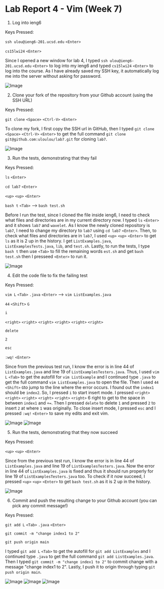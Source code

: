 # Lab Report 4 - Vim (Week 7)

1. Log into ieng6

Keys Pressed: 

`ssh ulou@ieng6-201.ucsd.edu` `<Enter>`

`cs15lwi24` `<Enter>`

Since I opened a new window for lab 4, I typed `ssh ulou@ieng6-201.ucsd.edu` `<Enter>` to log into my ieng6 and typed `cs15lwi24` `<Enter>` to log into the course. As I have already saved my SSH key, it automatically log me into the server without asking for password.


![Image](Image/ieng6.png)

2. Clone your fork of the repository from your Github account (using the SSH URL)

Keys Pressed: 

`git clone` `<Space>` `<Ctrl-V>` `<Enter>`

To clone my fork, I first copy the SSH url in GitHub, then I typed `git clone` `<Space>` `<Ctrl-V>` `<Enter>` to get the full command `git clone git@github.com:uloulou/lab7.git` for cloning `lab7`.

![Image](Image/clone.png)

3. Run the tests, demonstrating that they fail

Keys Pressed:

`ls` `<Enter>`

`cd lab7` `<Enter>`

`<up>` `<up>` `<Enter>`

`bash t` `<Tab>` --> `bash test.sh`

Before I run the test, since I cloned the file inside ieng6, I need to check what files and directories are in my current directory now. I typed `ls` `<Enter>` and it shows `lab7` and `wavelet`. As I know the newly cloned repository is `lab7`, I need to change my directory to `lab7` using `cd lab7` `<Enter>`. Then, to check what files and directories are in `lab7`, I used `<up>` `<up>` `<Enter>` to get `ls` as it is 2 up in the history. I get `ListExamples.java`, `ListExamplesTests.java`, `lib`, and `test.sh`. Lastly, to run the tests, I type `bash t` then use `<Tab>` to fill the remaining words `est.sh` and get `bash test.sh` then I presseed `<Enter>` to run it.


![Image](Image/fail.png)

4. Edit the code file to fix the failing test

Keys Pressed:

`vim L` `<Tab>` `.java` `<Enter>` --> `vim ListExamples.java`

`44` `<Shift>` `G`

`i`

`<right>` `<right>` `<right>` `<right>` `<right>` `<right>`

`delete`

`2`

`esc`

`:wq!` `<Enter>`

Since from the previous test run, I know the error is in line 44 of `ListExamples.java` and line 19 of `ListExamplesTesters.java`. Thus, I used `vim L` `<Tab>` to get the autofill for `vim ListExample` and I continued type `.java` to get the full command `vim ListExamples.java` to open the file. Then I used `44` `<Shift>` `G`to jump to the line where the error occurs. I found out the `index1` should be `index2`. So, I pressed `i` to start insert mode. I pressed `<right>` `<right>` `<right>` `<right>` `<right>` `<right>` 6 right to get to the space in between `index1` and `+=`. Then I pressed `delete` to delete `1` and pressed `2` to insert `2` at where `1` was originally. To close insert mode, I pressed `esc` and I pressed `:wq!` `<Enter>` to save my edits and exit vim.


![Image](Image/vim.png)
![Image](Image/index.png)

5. Run the tests, demonstrating that they now succeed

Keys Pressed:

`<up>` `<up>` `<Enter>`

Since from the previous test run, I know the error is in line 44 of `ListExamples.java` and line 19 of `ListExamplesTesters.java`. Now the error in line 44 of `ListExamples.java` is fixed and thus it should run properly for line 19 of `ListExamplesTesters.java` too. To check if it now succeed, I pressed `<up>` `<up>` `<Enter>` to get `bash test.sh` as it is 2 up in the history.


![Image](Image/done.png)

6. Commit and push the resulting change to your Github account (you can pick any commit message!)

Keys Pressed:

`git add L` `<Tab>` `.java` `<Enter>`

`git commit -m "change index1 to 2"`

`git push origin main`

I typed `git add L` `<Tab>` to get the autofill for `git add ListExamples` and I continued type `.java` to get the full command `git add ListExamples.java`. Then I typed `git commit -m "change index1 to 2"` to commit change with a message "change index1 to 2". Lastly, I push it to origin through typing `git push origin main`.


![Image](Image/push.png)
![Image](Image/push2.png)
![Image](Image/push3.png)

